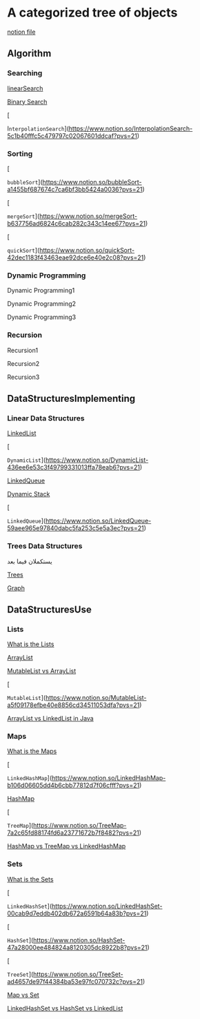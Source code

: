 

# A categorized tree of objects

[notion file](https://www.notion.so/HeshmyArchive-82242c005d7a45aba2ec00ecdc28f3ae?pvs=21)

## Algorithm

### Searching

[linearSearch](https://www.notion.so/linearSearch-797d404c95824bbd974678da1fe38316?pvs=21)

[Binary Search](https://www.notion.so/Binary-Search-2fe8ae23cb15475c8ef61df71461022e?pvs=21)

[

I`nterpolationSearch`](https://www.notion.so/InterpolationSearch-5c1b40fffc5c479797c02067601ddcaf?pvs=21)

### Sorting

[

`bubbleSort`](https://www.notion.so/bubbleSort-a1455bf687674c7ca6bf3bb5424a0036?pvs=21)

[

`mergeSort`](https://www.notion.so/mergeSort-b637756ad6824c6cab282c343c14ee67?pvs=21)

[

`quickSort`](https://www.notion.so/quickSort-42dec1183f43463eae92dce6e40e2c08?pvs=21)

### **Dynamic Programming**

Dynamic Programming1

Dynamic Programming2

Dynamic Programming3

### **Recursion**

Recursion1

Recursion2

Recursion3

## **DataStructuresImplementing**

### Linear Data Structures

[ LinkedList](https://www.notion.so/LinkedList-03fad88286834773b5232602e5ed761d?pvs=21)

[

`DynamicList`](https://www.notion.so/DynamicList-436ee6e53c3f49799331013ffa78eab6?pvs=21)

[LinkedQueue](https://www.notion.so/LinkedQueue-b8e597bc22b94fe99af42b08c7c30cee?pvs=21)

[Dynamic Stack](https://www.notion.so/Dynamic-Stack-403f0671e76c4f2caced068382dde67c?pvs=21)

[

`LinkedQueue`](https://www.notion.so/LinkedQueue-59aee965e97840dabc5fa253c5e5a3ec?pvs=21)

### Trees Data Structures

يستكملان فيما بعد

[Trees](https://www.notion.so/Trees-385c3df68b80481da7297edbe863e37c?pvs=21)

[Graph](https://www.notion.so/Graph-80ef85ed1713473086511b033e730591?pvs=21)

## **DataStructuresUse**

### Lists

[What is the Lists](https://www.notion.so/What-is-the-Lists-39f7c238995c46a0b492f68da88f70ac?pvs=21)

[ArrayList](https://www.notion.so/ArrayList-9551673179e64df98317c0cff1e44148?pvs=21)

[MutableList  vs ArrayList](https://www.notion.so/MutableList-vs-ArrayList-19049e40701c4127a13f717e022c4051?pvs=21)

[

`MutableList`](https://www.notion.so/MutableList-a5f09178efbe40e8856cd34511053dfa?pvs=21)

[ArrayList vs LinkedList in Java](https://www.notion.so/ArrayList-vs-LinkedList-in-Java-f86858b0044e45e3a980e9f3896b8500?pvs=21)

### Maps

[What is the Maps](https://www.notion.so/What-is-the-Maps-ca1df6d67a0741f98503ec47cc53b008?pvs=21)

[

`LinkedHashMap`](https://www.notion.so/LinkedHashMap-b106d06605dd4b6cbb77812d7f06cfff?pvs=21)

[HashMap](https://www.notion.so/HashMap-e8eb26255b784658a6898a0a0110791b?pvs=21)

[

`TreeMap`](https://www.notion.so/TreeMap-7a2c65fd88174fd6a23771672b7f8482?pvs=21)

[HashMap vs TreeMap vs LinkedHashMap](https://www.notion.so/HashMap-vs-TreeMap-vs-LinkedHashMap-6b78b892fb944e7fb8d4c757f28cc8e9?pvs=21)

### Sets

[What is the Sets](https://www.notion.so/What-is-the-Sets-fc465a14d38e412a8fa2827890f4fd56?pvs=21)

[

`LinkedHashSet`](https://www.notion.so/LinkedHashSet-00cab9d7eddb402db672a6591b64a83b?pvs=21)

[

`HashSet`](https://www.notion.so/HashSet-47a28000ee484824a8120305dc8922b8?pvs=21)

[

`TreeSet`](https://www.notion.so/TreeSet-ad4657de97f44384ba53e97fc070732c?pvs=21)

[Map vs Set](https://www.notion.so/Map-vs-Set-094839c501af4bdb80d463bc0ebbf5eb?pvs=21)

[LinkedHashSet vs HashSet vs LinkedList](https://www.notion.so/LinkedHashSet-vs-HashSet-vs-LinkedList-94f42642ac05469aaaa1a8c9a5cc66be?pvs=21)
